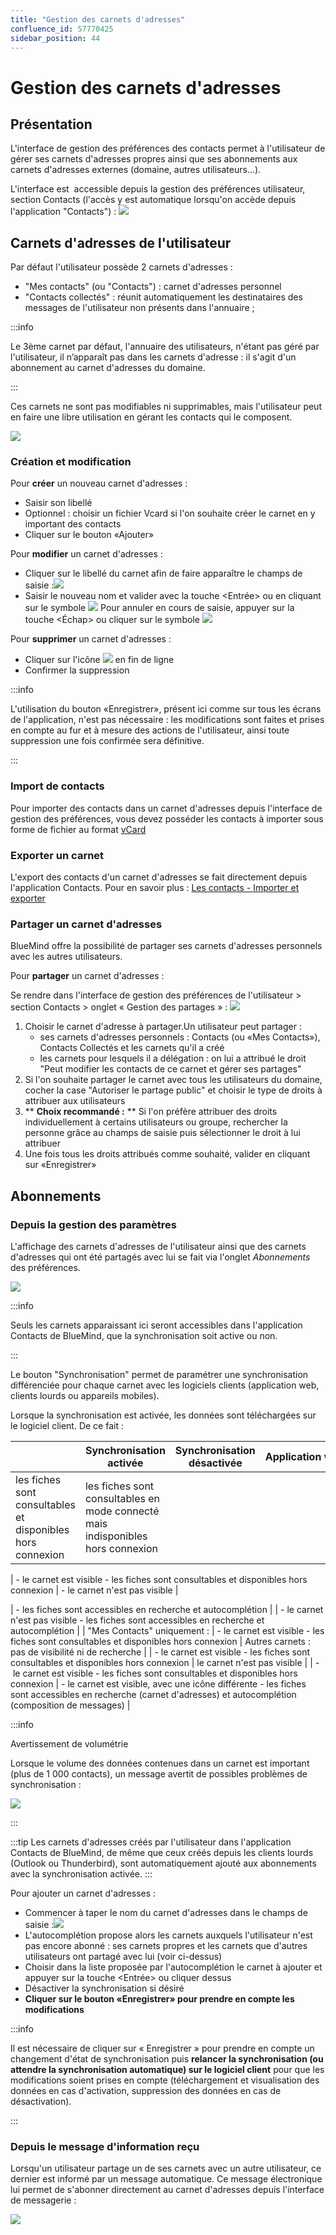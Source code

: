 ```yaml
---
title: "Gestion des carnets d'adresses"
confluence_id: 57770425
sidebar_position: 44
---
```

# Gestion des carnets d'adresses


## Présentation

L'interface de gestion des préférences des contacts permet à l'utilisateur de gérer ses carnets d'adresses propres ainsi que ses abonnements aux carnets d'adresses externes (domaine, autres utilisateurs...).

L'interface est  accessible depuis la gestion des préférences utilisateur, section Contacts (l'accès y est automatique lorsqu'on accède depuis l'application "Contacts") :
![](../../../attachments/57770060/57770071.png)


## Carnets d'adresses de l'utilisateur

Par défaut l'utilisateur possède 2 carnets d'adresses :

- "Mes contacts" (ou "Contacts") : carnet d'adresses personnel
- "Contacts collectés" : réunit automatiquement les destinataires des messages de l'utilisateur non présents dans l'annuaire ;


:::info

Le 3ème carnet par défaut, l'annuaire des utilisateurs, n'étant pas géré par l'utilisateur, il n’apparaît pas dans les carnets d'adresse : il s'agit d'un abonnement au carnet d'adresses du domaine.

:::

Ces carnets ne sont pas modifiables ni supprimables, mais l'utilisateur peut en faire une libre utilisation en gérant les contacts qui le composent.

![](../../../attachments/57770425/57770436.png)

### Création et modification

Pour **créer** un nouveau carnet d'adresses :

- Saisir son libellé
- Optionnel : choisir un fichier Vcard si l'on souhaite créer le carnet en y important des contacts
- Cliquer sur le bouton «Ajouter»


Pour **modifier** un carnet d'adresses :

- Cliquer sur le libellé du carnet afin de faire apparaître le champs de saisie :![](../../../attachments/57770425/57770434.png)
- Saisir le nouveau nom et valider avec la touche &lt;Entrée> ou en cliquant sur le symbole ![](../../../attachments/57769989/69896489.png) Pour annuler en cours de saisie, appuyer sur la touche &lt;Échap> ou cliquer sur le symbole ![](../../../attachments/57769989/69896488.png)


Pour **supprimer** un carnet d'adresses :

- Cliquer sur l'icône ![](../../../attachments/57769989/69896481.png) en fin de ligne
- Confirmer la suppression


:::info

L'utilisation du bouton «Enregistrer», présent ici comme sur tous les écrans de l'application, n'est pas nécessaire : les modifications sont faites et prises en compte au fur et à mesure des actions de l'utilisateur, ainsi toute suppression une fois confirmée sera définitive.

:::

### Import de contacts

Pour importer des contacts dans un carnet d'adresses depuis l'interface de gestion des préférences, vous devez posséder les contacts à importer sous forme de fichier au format [vCard](http://fr.wikipedia.org/wiki/VCard)

### Exporter un carnet

L'export des contacts d'un carnet d'adresses se fait directement depuis l'application Contacts.
Pour en savoir plus : [Les contacts - Importer et exporter](https://forge.blue-mind.net/confluence/display/LATEST/Les+contacts#Lescontacts-Importeretexporter)

### Partager un carnet d'adresses

BlueMind offre la possibilité de partager ses carnets d'adresses personnels avec les autres utilisateurs.

Pour **partager** un carnet d'adresses :

Se rendre dans l'interface de gestion des préférences de l'utilisateur > section Contacts > onglet « Gestion des partages » :
![](../../../attachments/57770425/57770440.png)

1. Choisir le carnet d'adresse à partager.Un utilisateur peut partager :
    - ses carnets d'adresses personnels : Contacts (ou «Mes Contacts»), Contacts Collectés et les carnets qu'il a créé
    - les carnets pour lesquels il a délégation : on lui a attribué le droit "Peut modifier les contacts de ce carnet et gérer ses partages"
2. Si l'on souhaite partager le carnet avec tous les utilisateurs du domaine, cocher la case "Autoriser le partage public" et choisir le type de droits à attribuer aux utilisateurs
3. ** **Choix recommandé :** ** Si l'on préfère attribuer des droits individuellement à certains utilisateurs ou groupe, rechercher la personne grâce au champs de saisie puis sélectionner le droit à lui attribuer
4. Une fois tous les droits attribués comme souhaité, valider en cliquant sur «Enregistrer»


## Abonnements

### Depuis la gestion des paramètres

L'affichage des carnets d'adresses de l'utilisateur ainsi que des carnets d'adresses qui ont été partagés avec lui se fait via l'onglet *Abonnements* des préférences.

![](../../../attachments/57770425/57770432.png)


:::info

Seuls les carnets apparaissant ici seront accessibles dans l'application Contacts de BlueMind, que la synchronisation soit active ou non.

:::

Le bouton "Synchronisation" permet de paramétrer une synchronisation différenciée pour chaque carnet avec les logiciels clients (application web, clients lourds ou appareils mobiles).

Lorsque la synchronisation est activée, les données sont téléchargées sur le logiciel client. De ce fait :

|  | Synchronisation activée | Synchronisation désactivée | Application web | EAS iOS | EAS (autres) | DAV | Outlook (connecteur) | Thunderbird |
| --- | --- | --- | --- | --- | --- | --- | --- | --- |
| les fiches sont consultables et disponibles hors connexion | les fiches sont consultables en mode connecté mais indisponibles hors connexion |
| 
- le carnet est visible
- les fiches sont consultables et disponibles hors connexion
 | - le carnet n'est pas visible | 


 | - les fiches sont accessibles en recherche et autocomplétion |
| 
- le carnet n'est pas visible
- les fiches sont accessibles en recherche et autocomplétion
 |
| 
"Mes Contacts" uniquement :
 | 
- le carnet est visible
- les fiches sont consultables et disponibles hors connexion
 | 
Autres carnets : pas de visibilité ni de recherche
 |
| 
- le carnet est visible
- les fiches sont consultables et disponibles hors connexion
 | le carnet n'est pas visible |
| 
- le carnet est visible
- les fiches sont consultables et disponibles hors connexion
 | 
- le carnet est visible, avec une icône différente
- les fiches sont accessibles en recherche (carnet d'adresses) et autocomplétion (composition de messages)
 |


:::info

Avertissement de volumétrie

Lorsque le volume des données contenues dans un carnet est important (plus de 1 000 contacts), un message avertit de possibles problèmes de synchronisation :

![](../../../attachments/57770425/57770426.png)

:::


:::tip
Les carnets d'adresses créés par l'utilisateur dans l'application Contacts de BlueMind, de même que ceux créés depuis les clients lourds (Outlook ou Thunderbird), sont automatiquement ajouté aux abonnements avec la synchronisation activée.
:::

Pour ajouter un carnet d'adresses :

- Commencer à taper le nom du carnet d'adresses dans le champs de saisie :![](../../../attachments/57770425/57770428.png)
- L'autocomplétion propose alors les carnets auxquels l'utilisateur n'est pas encore abonné : ses carnets propres et les carnets que d'autres utilisateurs ont partagé avec lui (voir ci-dessus)
- Choisir dans la liste proposée par l'autocomplétion le carnet à ajouter et appuyer sur la touche &lt;Entrée> ou cliquer dessus
- Désactiver la synchronisation si désiré
- **Cliquer sur le bouton «Enregistrer» pour prendre en compte les modifications**


:::info

Il est nécessaire de cliquer sur « Enregistrer » pour prendre en compte un changement d'état de synchronisation puis **relancer la synchronisation (ou attendre la synchronisation automatique) sur le logiciel client** pour que les modifications soient prises en compte (téléchargement et visualisation des données en cas d'activation, suppression des données en cas de désactivation).

:::

### Depuis le message d'information reçu

Lorsqu'un utilisateur partage un de ses carnets avec un autre utilisateur, ce dernier est informé par un message automatique. Ce message électronique lui permet de s'abonner directement au carnet d'adresses depuis l'interface de messagerie :

![](../../../attachments/57770425/57770443.png)


